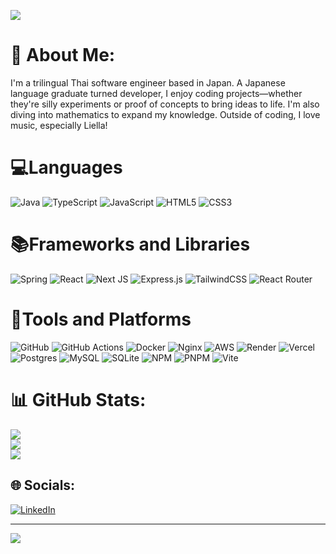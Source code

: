 [![](https://visitcount.itsvg.in/api?id=chatinunk97&icon=0&color=0)](https://visitcount.itsvg.in)

# 💫 About Me:
I'm a trilingual Thai software engineer based in Japan. A Japanese language graduate turned developer, I enjoy coding projects—whether they're silly experiments or proof of concepts to bring ideas to life. I'm also diving into mathematics to expand my knowledge. Outside of coding, I love music, especially Liella!


# 💻Languages
![Java](https://img.shields.io/badge/Java-%23ED8B00.svg?style=for-the-badge&logo=openjdk&logoColor=white)
![TypeScript](https://img.shields.io/badge/TypeScript-%23007ACC.svg?style=for-the-badge&logo=typescript&logoColor=white)
![JavaScript](https://img.shields.io/badge/JavaScript-%23323330.svg?style=for-the-badge&logo=javascript&logoColor=%23F7DF1E)
![HTML5](https://img.shields.io/badge/HTML5-%23E34F26.svg?style=for-the-badge&logo=html5&logoColor=white)
![CSS3](https://img.shields.io/badge/CSS3-%231572B6.svg?style=for-the-badge&logo=css3&logoColor=white)

# 📚Frameworks and Libraries
![Spring](https://img.shields.io/badge/Spring-%236DB33F.svg?style=plastic&logo=spring&logoColor=white)
![React](https://img.shields.io/badge/React-%2320232a.svg?style=plastic&logo=react&logoColor=%2361DAFB)
![Next JS](https://img.shields.io/badge/Next-black?style=plastic&logo=next.js&logoColor=white)
![Express.js](https://img.shields.io/badge/Express.js-%23404d59.svg?style=plastic&logo=express&logoColor=%2361DAFB)
![TailwindCSS](https://img.shields.io/badge/TailwindCSS-%2338B2AC.svg?style=plastic&logo=tailwind-css&logoColor=white)
![React Router](https://img.shields.io/badge/React_Router-CA4245?style=plastic&logo=react-router&logoColor=white)

# 🧰Tools and Platforms
![GitHub](https://img.shields.io/badge/GitHub-%23121011.svg?style=plastic&logo=github&logoColor=white)
![GitHub Actions](https://img.shields.io/badge/GitHub_Actions-%232671E5.svg?style=plastic&logo=githubactions&logoColor=white)
![Docker](https://img.shields.io/badge/Docker-%230db7ed.svg?style=plastic&logo=docker&logoColor=white)
![Nginx](https://img.shields.io/badge/Nginx-%23009639.svg?style=plastic&logo=nginx&logoColor=white)
![AWS](https://img.shields.io/badge/AWS-%23FF9900.svg?style=plastic&logo=amazon-aws&logoColor=white)
![Render](https://img.shields.io/badge/Render-%46E3B7.svg?style=plastic&logo=render&logoColor=white)
![Vercel](https://img.shields.io/badge/Vercel-%23000000.svg?style=plastic&logo=vercel&logoColor=white)
![Postgres](https://img.shields.io/badge/Postgres-%23316192.svg?style=plastic&logo=postgresql&logoColor=white)
![MySQL](https://img.shields.io/badge/MySQL-4479A1.svg?style=plastic&logo=mysql&logoColor=white)
![SQLite](https://img.shields.io/badge/SQLite-%2307405e.svg?style=plastic&logo=sqlite&logoColor=white)
![NPM](https://img.shields.io/badge/NPM-%23CB3837.svg?style=plastic&logo=npm&logoColor=white)
![PNPM](https://img.shields.io/badge/PNPM-%234a4a4a.svg?style=plastic&logo=pnpm&logoColor=f69220)
![Vite](https://img.shields.io/badge/Vite-%23646CFF.svg?style=plastic&logo=vite&logoColor=white)


# 📊 GitHub Stats:
![](https://github-readme-stats.vercel.app/api?username=chatinunk97&theme=dark&hide_border=false&include_all_commits=true&count_private=false)<br/>
![](https://github-readme-streak-stats.herokuapp.com/?user=chatinunk97&theme=dark&hide_border=false)<br/>
![](https://github-readme-stats.vercel.app/api/top-langs/?username=chatinunk97&theme=dark&hide_border=false&include_all_commits=true&count_private=false&layout=compact)

## 🌐 Socials:
[![LinkedIn](https://img.shields.io/badge/LinkedIn-%230077B5.svg?logo=linkedin&logoColor=white)](https://www.linkedin.com/in/chatinun-komuthanon-449a051a9/) 


---
[![](https://visitcount.itsvg.in/api?id=chatinunk97&icon=0&color=0)](https://visitcount.itsvg.in)

<!-- Proudly created with GPRM ( https://gprm.itsvg.in ) -->

